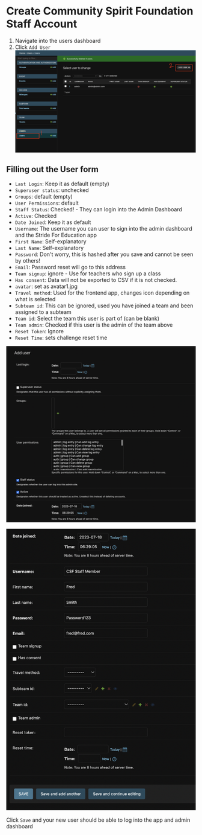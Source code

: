# Create Community Spirit Foundation Staff Account

1. Navigate into the users dashboard
2. Click `Add User`
   ![Add User: Step 1](../img/usersp1.png)

## Filling out the User form

- `Last Login`: Keep it as default (empty)
- `Superuser status`: unchecked
- `Groups`: default (empty)
- `User Permissions`: default
- `Staff Status`: Checked! - They can login into the Admin Dashboard
- `Active`: Checked
- `Date Joined`: Keep it as default
- `Username`: The username you can user to sign into the admin dashboard and the Stride For Education app
- `First Name`: Self-explanatory
- `Last Name`: Self-explanatory
- `Password`: Don't worry, this is hashed after you save and cannot be seen by others!
- `Email`: Password reset will go to this address
- `Team signup`: ignore - Use for teachers who sign up a class
- `Has consent`: Data will not be exported to CSV if it is not checked.
- `avatar`: set as avatar1.jpg
- `Travel method`: Used for the frontend app, changes icon depending on what is selected
- `Subteam id`: This can be ignored, used you have joined a team and been assigned to a subteam
- `Team id`: Select the team this user is part of (can be blank)
- `Team admin`: Checked if this user is the admin of the team above
- `Reset Token`: Ignore
- `Reset Time`: sets challenge reset time

![Add User: Step 2](../img/usersp2.png)

![Add User: Step 3](../img/usersp3.png)

Click `Save` and your new user should be able to log into the app and admin dashboard
